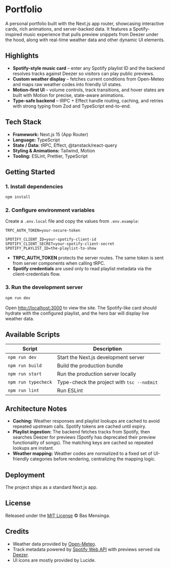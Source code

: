 # Portfolio

A personal portfolio built with the Next.js app router, showcasing interactive cards, rich animations, and server-backed data. It features a Spotify-inspired music experience that pulls preview snippets from Deezer under the hood, along with real-time weather data and other dynamic UI elements.

## Highlights

- **Spotify-style music card** – enter any Spotify playlist ID and the backend resolves tracks against Deezer so visitors can play public previews.
- **Custom weather display** – fetches current conditions from Open-Meteo and maps raw weather codes into friendly UI states.
- **Motion-first UI** – volume controls, track transitions, and hover states are built with Motion for precise, state-aware animations.
- **Type-safe backend** – tRPC + Effect handle routing, caching, and retries with strong typing from Zod and TypeScript end-to-end.

## Tech Stack

- **Framework:** Next.js 15 (App Router)
- **Language:** TypeScript
- **State / Data:** tRPC, Effect, @tanstack/react-query
- **Styling & Animations:** Tailwind, Motion
- **Tooling:** ESLint, Prettier, TypeScript

## Getting Started

### 1. Install dependencies

```bash
npm install
```

### 2. Configure environment variables

Create a `.env.local` file and copy the values from `.env.example`:

```env
TRPC_AUTH_TOKEN=your-secure-token

SPOTIFY_CLIENT_ID=your-spotify-client-id
SPOTIFY_CLIENT_SECRET=your-spotify-client-secret
SPOTIFY_PLAYLIST_ID=the-playlist-to-show
```

- **TRPC_AUTH_TOKEN** protects the server routes. The same token is sent from server components when calling tRPC.
- **Spotify credentials** are used only to read playlist metadata via the client-credentials flow.

### 3. Run the development server

```bash
npm run dev
```

Open <http://localhost:3000> to view the site. The Spotify-like card should hydrate with the configured playlist, and the hero bar will display live weather data.

## Available Scripts

| Script | Description |
| --- | --- |
| `npm run dev` | Start the Next.js development server |
| `npm run build` | Build the production bundle |
| `npm run start` | Run the production server locally |
| `npm run typecheck` | Type-check the project with `tsc --noEmit` |
| `npm run lint` | Run ESLint |

## Architecture Notes

- **Caching:** Weather responses and playlist lookups are cached to avoid repeated upstream calls. Spotify tokens are cached until expiry.
- **Playlist ingestion:** The backend fetches tracks from Spotify, then searches Deezer for previews (Spotify has deprecated their preview functionality of songs). The matching keys are cached so repeated lookups are instant.
- **Weather mapping:** Weather codes are normalized to a fixed set of UI-friendly categories before rendering, centralizing the mapping logic.

## Deployment

The project ships as a standard Next.js app.

## License

Released under the [MIT License](./LICENSE) © Bas Mensinga.

## Credits

- Weather data provided by [Open-Meteo](https://open-meteo.com/).
- Track metadata powered by [Spotify Web API](https://developer.spotify.com/documentation/web-api/) with previews served via [Deezer](https://developers.deezer.com/api).
- UI icons are mostly provided by Lucide.
